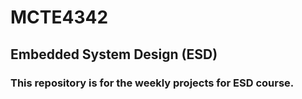 # MCTE4342
## Embedded System Design (ESD)

### This repository is for the weekly projects for ESD course.

